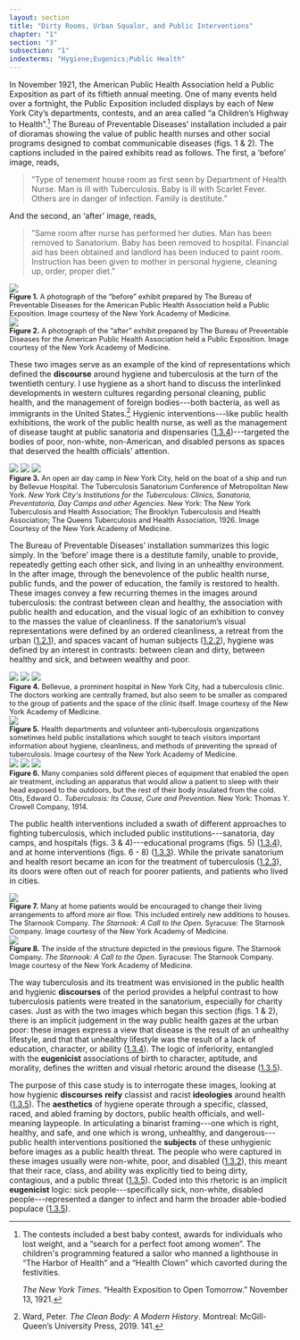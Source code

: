 ```yaml
---
layout: section
title: "Dirty Rooms, Urban Squalor, and Public Interventions"
chapter: "1"
section: "3"
subsection: "1"
indexterms: "Hygiene;Eugenics;Public Health"
---
```


In November 1921, the American Public Health Association held a Public Exposition as part of its fiftieth annual meeting. One of many events held over a fortnight, the Public Exposition included displays by each of New York City’s departments, contests, and an area called “a Children’s Highway to Health”.[^fn1] The Bureau of Preventable Diseases’ installation included a pair of dioramas showing the value of public health nurses and other social programs designed to combat communicable diseases (figs. 1 & 2). The captions included in the paired exhibits read as follows. The first, a ‘before’ image, reads,

>”Type of tenement house room as first seen by Department of Health Nurse. Man is ill with Tuberculosis. Baby is ill with Scarlet Fever. Others are in danger of infection. Family is destitute.”

And the second, an ‘after’ image, reads,

>”Same room after nurse has performed her duties. Man has been removed to Sanatorium. Baby has been removed to hospital. Financial aid has been obtained and landlord has been induced to paint room. Instruction has been given to mother in personal hygiene, cleaning up, order, proper diet.”

<img id="FirstHealthExposition_1921_0002" src="{{ site.baseurl }}/assets/img/FirstHealthExposition_1921_0002.jpg">

<div class="caption-font" style="font-size:.9em"><b>Figure 1.</b> A photograph of the “before” exhibit prepared by The Bureau of Preventable Diseases for the American Public Health Association held a Public Exposition. Image courtesy of the New York Academy of Medicine.</div>

<img id="FirstHealthExposition_1921_0001" src="{{ site.baseurl }}/assets/img/FirstHealthExposition_1921_0001.jpg">

<div class="caption-font" style="font-size:.9em"><b>Figure 2.</b> A photograph of the “after” exhibit prepared by The Bureau of Preventable Diseases for the American Public Health Association held a Public Exposition. Image courtesy of the New York Academy of Medicine.</div>

These two images serve as an example of the kind of representations which defined the <span data-tooltip aria-haspopup="true" class="has-tip" data-disable-hover="false" tabindex="1" data-title="Discourse refers to a scholarly conversation which occurs in a field of knowledge production. I use it in a Foucauldian sense, to convey the agreed upon modes and objects of discussion which are taken for granted in a community or scholarly field."><b>discourse</b></span> around hygiene and tuberculosis at the turn of the twentieth century. I use hygiene as a short hand to discuss the interlinked developments in western cultures regarding personal cleaning, public health, and the management of foreign bodies---both bacteria, as well as immigrants in the United States.[^fn2] Hygienic interventions---like public health exhibitions, the work of the public health nurse, as well as the management of disease taught at public sanatoria and dispensaries (<a href="{{ site.baseurl }}/dissertation/1_3_4">1.3.4</a>)---targeted the bodies of poor, non-white, non-American, and disabled persons as spaces that deserved the health officials' attention. 

<div class="card float-right half-width-image"><img id="TubSanConf_1926_0002" class="opaque image-large" src="{{ site.baseurl }}/assets/img/TubSanConf_1926_0002_full.jpg">

<img id="TubSanConf_1926_0002" class="transparent image-large" src="{{ site.baseurl }}/assets/img/TubSanConf_1926_0002.jpg">

<img id="TubSanConf_1926_0002" class="partially-opaque image-large" src="{{ site.baseurl }}/assets/img/TubSanConf_1926_0002_partial.jpg">

<div class="caption-font" style="font-size:.9em"><b>Figure 3.</b> An open air day camp in New York City, held on the boat of a ship and run by Bellevue Hospital. The Tuberculosis Sanatorium Conference of Metropolitan New York. <i>New York City's Institutions for the Tuberculous: Clinics, Sanatoria, Preventatoria, Day Camps and other Agencies</i>. New York: The New York Tuberculosis and Health Association; The Brooklyn Tuberculosis and Health Association; The Queens Tuberculosis and Health Association, 1926. Image Courtesy of the New York Academy of Medicine.</div></div>

The Bureau of Preventable Diseases’ installation summarizes this logic simply. In the ‘before’ image there is a destitute family, unable to provide, repeatedly getting each other sick, and living in an unhealthy environment. In the after image, through the benevolence of the public health nurse, public funds, and the power of education, the family is restored to health. These images convey a few recurring themes in the images around tuberculosis: the contrast between clean and healthy, the association with public health and education, and the visual logic of an exhibition to convey to the masses the value of cleanliness. If the sanatorium’s visual representations were defined by an ordered cleanliness, a retreat from the urban (<a href="{{ site.baseurl }}/dissertation/1_2_1">1.2.1</a>), and spaces vacant of human subjects (<a href="{{ site.baseurl }}/dissertation/1_2_2">1.2.2</a>), hygiene was defined by an interest in contrasts: between clean and dirty, between healthy and sick, and between wealthy and poor.

<div class="card-container-horizontal"><div class="card-container-horizontal-content"><img id="TubSanConf_1926_0001" class="opaque" src="{{ site.baseurl }}/assets/img/TubSanConf_1926_0001_full.jpg">

<img id="TubSanConf_1926_0001" class="transparent" src="{{ site.baseurl }}/assets/img/TubSanConf_1926_0001.jpg">

<img id="TubSanConf_1926_0001" class="partially-opaque" src="{{ site.baseurl }}/assets/img/TubSanConf_1926_0001_partial.jpg">

<div class="caption-font" style="font-size:.9em"><b>Figure 4.</b> Bellevue, a prominent hospital in New York City, had a tuberculosis clinic. The doctors working are centrally framed, but also seem to be smaller as compared to the group of patients and the space of the clinic itself. Image courtesy of the New York Academy of Medicine.</div></div>

<div class="card-container-horizontal-content"><img id="PubHealthExhibitions_0001" src="{{ site.baseurl }}/assets/img/PubHealthExhibitions_0001.jpg">

<div class="caption-font" style="font-size:.9em"><b>Figure 5.</b> Health departments and volunteer anti-tuberculosis organizations sometimes held public installations which sought to teach visitors important information about hygiene, cleanliness, and methods of preventing the spread of tuberculosis. Image courtesy of the New York Academy of Medicine.</div></div>

<div class="card-container-horizontal-content"><img id="Otis_TuberculosisItsCauseCurea_1914_154" class="opaque image-medium image-center" src="{{ site.baseurl }}/assets/img/Otis_TuberculosisItsCauseCurea_1914_154_full.jpg">

<img id="Otis_TuberculosisItsCauseCurea_1914_154" class="transparent image-medium image-center" src="{{ site.baseurl }}/assets/img/Otis_TuberculosisItsCauseCurea_1914_154.jpg">

<img id="Otis_TuberculosisItsCauseCurea_1914_154" class="partially-opaque image-medium image-center" src="{{ site.baseurl }}/assets/img/Otis_TuberculosisItsCauseCurea_1914_154_partial.jpg">

<div class="caption-font" style="font-size:.9em"><b>Figure 6.</b> Many companies sold different pieces of equipment that enabled the open air treatment, including an apparatus that would allow a patient to sleep with their head exposed to the outdoors, but the rest of their body insulated from the cold. Otis, Edward O.. <i>Tuberculosis: Its Cause, Cure and Prevention</i>. New York: Thomas Y. Crowell Company, 1914.</div></div></div>

The public health interventions included a swath of different approaches to fighting tuberculosis, which included public institutions---sanatoria, day camps, and hospitals (figs. 3 & 4)---educational programs (figs. 5) (<a href="{{ site.baseurl }}/dissertation/1_3_4">1.3.4</a>), and at home interventions (figs. 6 - 8) (<a href="{{ site.baseurl }}/dissertation/1_3_3">1.3.3</a>). While the private sanatorium and health resort became an icon for the treatment of tuberculosis (<a href="{{ site.baseurl }}/dissertation/1_2_3">1.2.3</a>), its doors were often out of reach for poorer patients, and patients who lived in cities. 

<div class="card float-right half-width-image"><img id="Starnook_0002" src="{{ site.baseurl }}/assets/img/Starnook_0002.jpg">

<div class="caption-font" style="font-size:.9em"><b>Figure 7.</b> Many at home patients would be encouraged to change their living arrangements to afford more air flow. This included entirely new additions to houses. The Starnook Company. <i>The Starnook: A Call to the Open</i>. Syracuse: The Starnook Company. Image courtesy of the New York Academy of Medicine.</div>

<img id="Starnook_0001" src="{{ site.baseurl }}/assets/img/Starnook_0001.jpg">

<div class="caption-font" style="font-size:.9em"><b>Figure 8.</b> The inside of the structure depicted in the previous figure. The Starnook Company. <i>The Starnook: A Call to the Open</i>. Syracuse: The Starnook Company. Image courtesy of the New York Academy of Medicine.</div></div>

The way tuberculosis and its treatment was envisioned in the public health and hygienic <span data-tooltip aria-haspopup="true" class="has-tip" data-disable-hover="false" tabindex="1" data-title="Discourse refers to a scholarly conversation which occurs in a field of knowledge production. I use it in a Foucauldian sense, to convey the agreed upon modes and objects of discussion which are taken for granted in a community or scholarly field."><b>discourses</b></span> of the period provides a helpful contrast to how tuberculosis patients were treated in the sanatorium, especially for charity cases. Just as with the two images which began this section (figs. 1 & 2), there is an implicit judgement in the way public health gazes at the urban poor: these images express a view that disease is the result of an unhealthy lifestyle, and that that unhealthy lifestyle was the result of a lack of education, character, or ability (<a href="{{ site.baseurl }}/dissertation/1_3_4">1.3.4</a>). The logic of inferiority, entangled with the <span data-tooltip aria-haspopup="true" class="has-tip" data-disable-hover="false" tabindex="1" data-title="Eugenics refers to a way of thinking that thinks that human society can bettered by selective reproduction. A deeply racist concept, eugenicists forwarded the procreation of white subjects while sterilizing, denying healthcare to, and outwardly killing populations thought to be of a danger to the social order."><b>eugenicist</b></span> associations of birth to character, aptitude, and morality, defines the written and visual rhetoric around the disease (<a href="{{ site.baseurl }}/dissertation/1_3_5">1.3.5</a>).

The purpose of this case study is to interrogate these images, looking at how hygienic <span data-tooltip aria-haspopup="true" class="has-tip" data-disable-hover="false" tabindex="1" data-title="Discourse refers to a scholarly conversation which occurs in a field of knowledge production. I use it in a Foucauldian sense, to convey the agreed upon modes and objects of discussion which are taken for granted in a community or scholarly field."><b>discourses</b></span> <span data-tooltip aria-haspopup="true" class="has-tip" data-disable-hover="false" tabindex="1" data-title="I use the term reify to refer to the ways that knowledge systems produce tangible, real world effects."><b>reify</b></span> classist and racist <span data-tooltip aria-haspopup="true" class="has-tip" data-disable-hover="false" tabindex="1" data-title="Ideology refers to a generally agreed upon understanding of a phenomenon or cultural idea. Ideologies are like the air we breathe, in that they are pervasive and difficult to see without some framework to understand them."><b>ideologies</b></span> around health (<a href="{{ site.baseurl }}/dissertation/1_3_5">1.3.5</a>). The <span data-tooltip aria-haspopup="true" class="has-tip" data-disable-hover="false" tabindex="1" data-title="The term research subject refers to a human person who has been ingested into a research program, and whose identity, personhood, and body have become the focus of a research program. I think of the subject in a Foucauldian sense: The 'subject' is a pun on the monarchal subject, someone who has no agency under the spectacular power of the sovereign. In this case it the subject lacks agency in relation to the researcher studying them."><b>aesthetics</b></span> of hygiene operate through a specific, classed, raced, and abled framing by doctors, public health officials, and well-meaning laypeople. In articulating a binarist framing---one which is right, healthy, and safe, and one which is wrong, unhealthy, and dangerous---public health interventions positioned the <span data-tooltip aria-haspopup="true" class="has-tip" data-disable-hover="false" tabindex="1" data-title="The term research subject refers to a human person who has been ingested into a research program, and whose identity, personhood, and body have become the focus of a research program. I think of the subject in a Foucauldian sense: The 'subject' is a pun on the monarchal subject, someone who has no agency under the spectacular power of the sovereign. In this case it the subject lacks agency in relation to the researcher studying them."><b>subjects</b></span> of these unhygienic before images as a public health threat. The people who were captured in these images usually were non-white, poor, and disabled (<a href="{{ site.baseurl }}/dissertation/1_3_2">1.3.2</a>), this meant that their race, class, and ability was explicitly tied to being dirty, contagious, and a public threat (<a href="{{ site.baseurl }}/dissertation/1_3_5">1.3.5</a>). Coded into this rhetoric is an implicit <span data-tooltip aria-haspopup="true" class="has-tip" data-disable-hover="false" tabindex="1" data-title="Eugenics refers to a way of thinking that thinks that human society can bettered by selective reproduction. A deeply racist concept, eugenicists forwarded the procreation of white subjects while sterilizing, denying healthcare to, and outwardly killing populations thought to be of a danger to the social order."><b>eugenicist</b></span> logic: sick people---specifically sick, non-white, disabled people---represented a danger to infect and harm the broader able-bodied populace (<a href="{{ site.baseurl }}/dissertation/1_3_5">1.3.5</a>).

<div class="style-divider">
 	<div class="line"></div>
</div>

[^fn1]: The contests included a best baby contest, awards for individuals who lost weight, and a “search for a perfect foot among women”. The children's programming featured a sailor who manned a lighthouse in “The Harbor of Health” and a “Health Clown” which cavorted during the festivities.
	
	<i>The New York Times</i>. “Health Exposition to Open Tomorrow.” November 13, 1921.

[^fn2]: Ward, Peter. <i>The Clean Body: A Modern History</i>. Montreal: McGill-Queen’s University Press, 2019. 141.